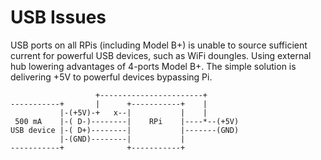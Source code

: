 # USB Issues

USB ports on all RPis (including Model B+) is unable to source sufficient current for powerful USB devices, such as WiFi doungles. Using external hub lowering advantages of 4-ports Model B+. The simple solution is delivering +5V to powerful devices bypassing Pi.

```
                   +-----------------------+
-----------+       |      +-----------+    |
           |-(+5V)-+   x--|           |    |
 500 mA    |-( D-)--------|    RPi    |----*--(+5V)
USB device |-( D+)--------|           |-------(GND)
           |-(GND)--------|           |
-----------+              +-----------+

```
